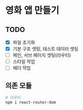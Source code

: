 # 영화 앱 만들기
## TODO
- [x] 파일 초기화
- [x] 기본 구조 셋팅, 테스트 데이터 셋팅
- [ ] 메인, 서브 페이지 셋팅(라우터)
- [ ] 스타일 작업
- [ ] 헤더 작업

## 의존 모듈
```bash
# 라우터
npm i react-router-dom
```